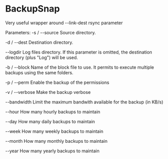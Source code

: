 # BackupSnap
Very useful wrapper around --link-dest rsync parameter

Parameters:
-s / --source
    Source directory.
    
-d / --dest
    Destination directory.

--logdir
    Log files directory. If this parameter is omitted, the destination directory (plus "Log") will be used.

-b / --block
    Name of the block file to use. It permits to execute multiple backups using the same folders.

-p / --perm
    Enable the backup of the permissions

-v / --verbose
    Make the backup verbose

--bandwidth
    Limit the maximum bandwith available for the backup (in KB/s)
    
--hour
    How many hourly backups to maintain
    
--day
    How many daily backups to maintain
    
--week
    How many weekly backups to maintain
    
--month
    How many monthly backups to maintain
    
--year
    How many yearly backups to maintain
